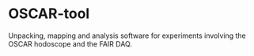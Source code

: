# OSCAR-tool
Unpacking, mapping and analysis software for experiments involving the OSCAR hodoscope and the FAIR DAQ.
